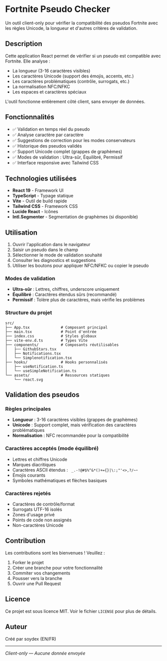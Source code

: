 # Fortnite Pseudo Checker

Un outil client-only pour vérifier la compatibilité des pseudos Fortnite avec les règles Unicode, la longueur et d'autres critères de validation.

## Description

Cette application React permet de vérifier si un pseudo est compatible avec Fortnite. Elle analyse :
- La longueur (3-16 caractères visibles)
- Les caractères Unicode (support des émojis, accents, etc.)
- Les caractères problématiques (contrôle, surrogats, etc.)
- La normalisation NFC/NFKC
- Les espaces et caractères spéciaux

L'outil fonctionne entièrement côté client, sans envoyer de données.

## Fonctionnalités

- ✅ Validation en temps réel du pseudo
- ✅ Analyse caractère par caractère
- ✅ Suggestions de correction pour les modes conservateurs
- ✅ Historique des pseudos validés
- ✅ Support Unicode complet (grappes de graphèmes)
- ✅ Modes de validation : Ultra-sûr, Équilibré, Permissif
- ✅ Interface responsive avec Tailwind CSS

## Technologies utilisées

- **React 19** - Framework UI
- **TypeScript** - Typage statique
- **Vite** - Outil de build rapide
- **Tailwind CSS** - Framework CSS
- **Lucide React** - Icônes
- **Intl.Segmenter** - Segmentation de graphèmes (si disponible)


## Utilisation

1. Ouvrir l'application dans le navigateur
2. Saisir un pseudo dans le champ
3. Sélectionner le mode de validation souhaité
4. Consulter les diagnostics et suggestions
5. Utiliser les boutons pour appliquer NFC/NFKC ou copier le pseudo

### Modes de validation

- **Ultra-sûr** : Lettres, chiffres, underscore uniquement
- **Équilibré** : Caractères étendus sûrs (recommandé)
- **Permissif** : Tolère plus de caractères, mais vérifie les problèmes


### Structure du projet

```
src/
├── App.tsx              # Composant principal
├── main.tsx             # Point d'entrée
├── index.css            # Styles globaux
├── vite-env.d.ts        # Types Vite
├── components/          # Composants réutilisables
│   ├── GithubStars.tsx
│   ├── Notifications.tsx
│   └── Simplenotification.tsx
├── hooks/               # Hooks personnalisés
│   ├── useNotification.ts
│   └── useSimpleNotification.ts
└── assets/              # Ressources statiques
    └── react.svg
```

## Validation des pseudos

### Règles principales

- **Longueur** : 3-16 caractères visibles (grappes de graphèmes)
- **Unicode** : Support complet, mais vérification des caractères problématiques
- **Normalisation** : NFC recommandée pour la compatibilité

### Caractères acceptés (mode équilibré)

- Lettres et chiffres Unicode
- Marques diacritiques
- Caractères ASCII étendus : ` _.-!@#$%^&*()+={}|\:;"'<>,?/~`-
- Émojis courants
- Symboles mathématiques et flèches basiques

### Caractères rejetés

- Caractères de contrôle/format
- Surrogats UTF-16 isolés
- Zones d'usage privé
- Points de code non assignés
- Non-caractères Unicode

## Contribution

Les contributions sont les bienvenues ! Veuillez :

1. Forker le projet
2. Créer une branche pour votre fonctionnalité
3. Commiter vos changements
4. Pousser vers la branche
5. Ouvrir une Pull Request

## Licence

Ce projet est sous licence MIT. Voir le fichier `LICENSE` pour plus de détails.

## Auteur

Créé par soydex (EN/FR)

---

*Client-only — Aucune donnée envoyée*
